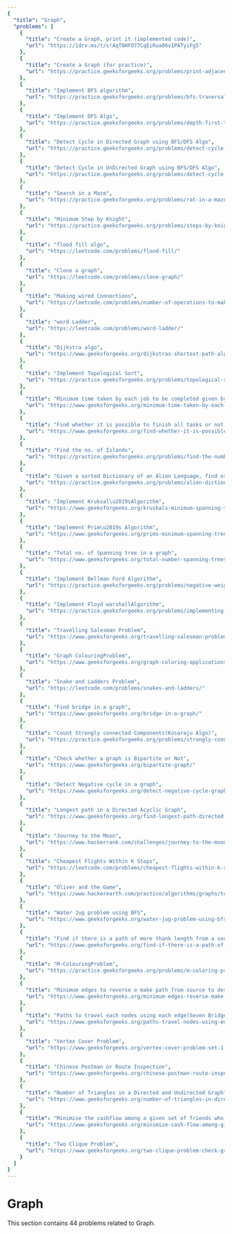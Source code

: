 ```yaml
---
{
  "title": "Graph",
  "problems": [
    {
      "title": "Create a Graph, print it (implemented code)",
      "url": "https://1drv.ms/t/s!AqTOHFO77CqEiRua06v1PATyiFg5"
    },
    {
      "title": "Create a Graph (for practice)",
      "url": "https://practice.geeksforgeeks.org/problems/print-adjacency-list-1587115620/1"
    },
    {
      "title": "Implement BFS algorithm",
      "url": "https://practice.geeksforgeeks.org/problems/bfs-traversal-of-graph/1"
    },
    {
      "title": "Implement DFS Algo",
      "url": "https://practice.geeksforgeeks.org/problems/depth-first-traversal-for-a-graph/1"
    },
    {
      "title": "Detect Cycle in Directed Graph using BFS/DFS Algo",
      "url": "https://practice.geeksforgeeks.org/problems/detect-cycle-in-a-directed-graph/1"
    },
    {
      "title": "Detect Cycle in UnDirected Graph using BFS/DFS Algo",
      "url": "https://practice.geeksforgeeks.org/problems/detect-cycle-in-an-undirected-graph/1"
    },
    {
      "title": "Search in a Maze",
      "url": "https://practice.geeksforgeeks.org/problems/rat-in-a-maze-problem/1"
    },
    {
      "title": "Minimum Step by Knight",
      "url": "https://practice.geeksforgeeks.org/problems/steps-by-knight/0"
    },
    {
      "title": "flood fill algo",
      "url": "https://leetcode.com/problems/flood-fill/"
    },
    {
      "title": "Clone a graph",
      "url": "https://leetcode.com/problems/clone-graph/"
    },
    {
      "title": "Making wired Connections",
      "url": "https://leetcode.com/problems/number-of-operations-to-make-network-connected/"
    },
    {
      "title": "word Ladder",
      "url": "https://leetcode.com/problems/word-ladder/"
    },
    {
      "title": "Dijkstra algo",
      "url": "https://www.geeksforgeeks.org/dijkstras-shortest-path-algorithm-greedy-algo-7/"
    },
    {
      "title": "Implement Topological Sort",
      "url": "https://practice.geeksforgeeks.org/problems/topological-sort/1"
    },
    {
      "title": "Minimum time taken by each job to be completed given by a Directed Acyclic Graph",
      "url": "https://www.geeksforgeeks.org/minimum-time-taken-by-each-job-to-be-completed-given-by-a-directed-acyclic-graph/"
    },
    {
      "title": "Find whether it is possible to finish all tasks or not from given dependencies",
      "url": "https://www.geeksforgeeks.org/find-whether-it-is-possible-to-finish-all-tasks-or-not-from-given-dependencies/"
    },
    {
      "title": "Find the no. of Islands",
      "url": "https://practice.geeksforgeeks.org/problems/find-the-number-of-islands/1"
    },
    {
      "title": "Given a sorted Dictionary of an Alien Language, find order of characters",
      "url": "https://practice.geeksforgeeks.org/problems/alien-dictionary/1"
    },
    {
      "title": "Implement Kruksal\u2019sAlgorithm",
      "url": "https://www.geeksforgeeks.org/kruskals-minimum-spanning-tree-algorithm-greedy-algo-2/"
    },
    {
      "title": "Implement Prim\u2019s Algorithm",
      "url": "https://www.geeksforgeeks.org/prims-minimum-spanning-tree-mst-greedy-algo-5/"
    },
    {
      "title": "Total no. of Spanning tree in a graph",
      "url": "https://www.geeksforgeeks.org/total-number-spanning-trees-graph/"
    },
    {
      "title": "Implement Bellman Ford Algorithm",
      "url": "https://practice.geeksforgeeks.org/problems/negative-weight-cycle/0"
    },
    {
      "title": "Implement Floyd warshallAlgorithm",
      "url": "https://practice.geeksforgeeks.org/problems/implementing-floyd-warshall/0"
    },
    {
      "title": "Travelling Salesman Problem",
      "url": "https://www.geeksforgeeks.org/travelling-salesman-problem-set-1/"
    },
    {
      "title": "Graph ColouringProblem",
      "url": "https://www.geeksforgeeks.org/graph-coloring-applications/"
    },
    {
      "title": "Snake and Ladders Problem",
      "url": "https://leetcode.com/problems/snakes-and-ladders/"
    },
    {
      "title": "Find bridge in a graph",
      "url": "https://www.geeksforgeeks.org/bridge-in-a-graph/"
    },
    {
      "title": "Count Strongly connected Components(Kosaraju Algo)",
      "url": "https://practice.geeksforgeeks.org/problems/strongly-connected-components-kosarajus-algo/1"
    },
    {
      "title": "Check whether a graph is Bipartite or Not",
      "url": "https://www.geeksforgeeks.org/bipartite-graph/"
    },
    {
      "title": "Detect Negative cycle in a graph",
      "url": "https://www.geeksforgeeks.org/detect-negative-cycle-graph-bellman-ford/"
    },
    {
      "title": "Longest path in a Directed Acyclic Graph",
      "url": "https://www.geeksforgeeks.org/find-longest-path-directed-acyclic-graph/"
    },
    {
      "title": "Journey to the Moon",
      "url": "https://www.hackerrank.com/challenges/journey-to-the-moon/problem"
    },
    {
      "title": "Cheapest Flights Within K Stops",
      "url": "https://leetcode.com/problems/cheapest-flights-within-k-stops/description/"
    },
    {
      "title": "Oliver and the Game",
      "url": "https://www.hackerearth.com/practice/algorithms/graphs/topological-sort/practice-problems/algorithm/oliver-and-the-game-3/"
    },
    {
      "title": "Water Jug problem using BFS",
      "url": "https://www.geeksforgeeks.org/water-jug-problem-using-bfs/"
    },
    {
      "title": "Find if there is a path of more thank length from a source",
      "url": "https://www.geeksforgeeks.org/find-if-there-is-a-path-of-more-than-k-length-from-a-source/"
    },
    {
      "title": "M-ColouringProblem",
      "url": "https://practice.geeksforgeeks.org/problems/m-coloring-problem/0"
    },
    {
      "title": "Minimum edges to reverse o make path from source to destination",
      "url": "https://www.geeksforgeeks.org/minimum-edges-reverse-make-path-source-destination/"
    },
    {
      "title": "Paths to travel each nodes using each edge(Seven Bridges)",
      "url": "https://www.geeksforgeeks.org/paths-travel-nodes-using-edgeseven-bridges-konigsberg/"
    },
    {
      "title": "Vertex Cover Problem",
      "url": "https://www.geeksforgeeks.org/vertex-cover-problem-set-1-introduction-approximate-algorithm-2/"
    },
    {
      "title": "Chinese Postman or Route Inspection",
      "url": "https://www.geeksforgeeks.org/chinese-postman-route-inspection-set-1-introduction/"
    },
    {
      "title": "Number of Triangles in a Directed and Undirected Graph",
      "url": "https://www.geeksforgeeks.org/number-of-triangles-in-directed-and-undirected-graphs/"
    },
    {
      "title": "Minimise the cashflow among a given set of friends who have borrowed money from each other",
      "url": "https://www.geeksforgeeks.org/minimize-cash-flow-among-given-set-friends-borrowed-money/"
    },
    {
      "title": "Two Clique Problem",
      "url": "https://www.geeksforgeeks.org/two-clique-problem-check-graph-can-divided-two-cliques/"
    }
  ]
}
---
```

# Graph

This section contains 44 problems related to Graph.
